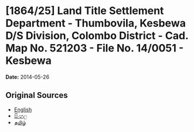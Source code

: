 # [1864/25] Land Title Settlement Department - Thumbovila, Kesbewa D/S Division, Colombo District - Cad. Map No. 521203 - File No. 14/0051 - Kesbewa

**Date:** 2014-05-26

## Original Sources

- [English](https://documents.gov.lk/view/extra-gazettes/2014/5/1864-25_E.pdf)
- [සිංහල](https://documents.gov.lk/view/extra-gazettes/2014/5/1864-25_S.pdf)
- [தமிழ்](https://documents.gov.lk/view/extra-gazettes/2014/5/1864-25_T.pdf)

